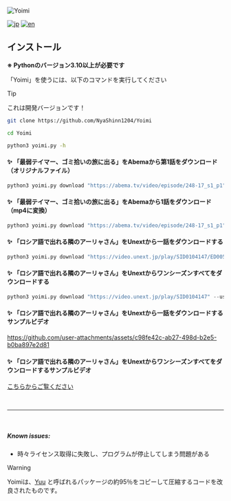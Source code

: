 ![Yoimi](https://socialify.git.ci/NyaShinn1204/Yoimi/image?description=1&descriptionEditable=Abema%E3%82%84U-Next%E3%81%AE%E5%8B%95%E7%94%BB%E3%83%80%E3%82%A6%E3%83%B3%E3%83%AD%E3%83%BC%E3%83%89%E3%83%84%E3%83%BC%E3%83%AB%0AA%20Simple%20Abema%20TV%2C%20U-Next%20Downloader&font=Raleway&forks=1&issues=1&language=1&logo=https%3A%2F%2Ffiles.catbox.moe%2Fue535j.png&name=1&stargazers=1&theme=Light)

[![jp](https://img.shields.io/badge/README-jp-red.svg)](README.md)
[![en](https://img.shields.io/badge/README-en-red.svg)](README.en-us.md)

## インストール

**※ Pythonのバージョン3.10以上が必要です**

「Yoimi」を使うには、以下のコマンドを実行してください

> [!TIP]
> これは開発バージョンです！

```bash
git clone https://github.com/NyaShinn1204/Yoimi

cd Yoimi

python3 yoimi.py -h
```

#### ✨ 「最弱テイマー、ゴミ拾いの旅に出る」をAbemaから第1話をダウンロード（オリジナルファイル）

```python
python3 yoimi.py download "https://abema.tv/video/episode/248-17_s1_p1"
```

#### ✨ 「最弱テイマー、ゴミ拾いの旅に出る」をAbemaから1話をダウンロード（mp4に変換）

```python
python3 yoimi.py download "https://abema.tv/video/episode/248-17_s1_p1" --mux
```

#### ✨ 「ロシア語で出れる隣のアーリャさん」をUnextから一話をダウンロードする

```python
python3 yoimi.py download "https://video.unext.jp/play/SID0104147/ED00570917" --username ここにemail --password ここにパスワード
```

#### ✨ 「ロシア語で出れる隣のアーリャさん」をUnextからワンシーズンすべてをダウンロードする

```python
python3 yoimi.py download "https://video.unext.jp/play/SID0104147" --username ここにemail --password ここにパスワード
```

#### ✨ 「ロシア語で出れる隣のアーリャさん」をUnextから一話をダウンロードするサンプルビデオ

https://github.com/user-attachments/assets/c98fe42c-ab27-498d-b2e5-b0ba897e2d81

#### ✨ 「ロシア語で出れる隣のアーリャさん」をUnextからワンシーズンすべてをダウンロードするサンプルビデオ

[こちらからご覧ください](https://youtu.be/09vmBKzQMQE)


&nbsp;
- - -
&nbsp;  

##### Known issues:
 * 時々ライセンス取得に失敗し、プログラムが停止してしまう問題がある

> [!WARNING]
> Yoimiは、[Yuu](https://github.com/noaione/yuu) と呼ばれるパッケージの約95％をコピーして圧縮するコードを改良されたものです。